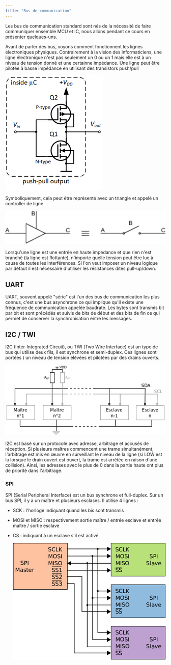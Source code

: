 ```yaml
---
title: "Bus de communication"
---
```


Les bus de communication standard sont nés de la nécessité de faire communiquer ensemble MCU et IC, nous allons pendant ce cours en présenter quelques-uns.

Avant de parler des bus, voyons comment fonctionnent les lignes électroniques physiques. Contrairement à la vision des informaticiens, une ligne électronique n'est pas seulement un 0 ou un 1 mais elle est à un niveau de tension donné et une certainne impédance. Une ligne peut être pilotée à basse impédance en utilisant des transistors push/pull

![](./img/2.png)

Symboliquement, cela peut être représenté avec un triangle et appelé un controller de ligne

![](./img/3.png)

Lorsqu'une ligne est une entrée en haute impédance et que rien n'est branché (la ligne est flottante), n'importe quelle tension peut être lue à cause de toutes les interférences. Si l'on veut imposer un niveau logique par défaut il est nécessaire d'utiliser les résistances dites pull-up/down.

## UART

UART, souvent appelé "série" est l'un des bus de communication les plus connus, c'est une bus asynchrone ce qui implique qu'il existe une fréquence de communication appelée baudrate. Les bytes sont transmis bit par bit et sont précédés et suivis de bits de début et des bits de fin ce qui permet de conserver la synchronisation entre les messages.

## I2C / TWI

I2C (Inter-Integrated Circuit), ou TWI (Two Wire Interface) est un type de bus qui utilise deux fils, il est synchrone et semi-duplex. Ces lignes sont portées ) un niveau de tension élévées et pilotées par des drains ouverts.

![](./img/4.png)

I2C est basé sur un protocole avec adresse, arbitrage et accusés de réception. Si plusieurs maîtres commencent une trame simultanément, l'arbitrage est mis en œuvre en surveillant le niveau de la ligne (si LOW est lu lorsque le drain ouvert est ouvert, la trame est arrêtée en raison d'une collision). Ainsi, les adresses avec le plus de 0 dans la partie haute ont plus de priorité dans l'arbitrage.

### SPI

SPI (Serial Peripheral Interface) est un bus synchrone et full-duplex. Sur un bus SPI, il y a un maître et plusieurs esclases. Il utilise 4 lignes :

- SCK : l'horloge indiquant quand les bis sont transmis
- MOSI et MISO : respectivement sortie maître / entrée esclave et entrée maître / sortie esclave
- CS : indiquant à un esclave s'il est activé

  ![](./img/5.png)
